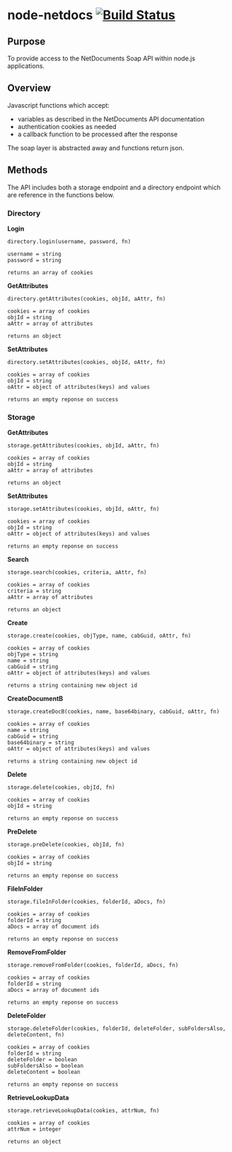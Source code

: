 node-netdocs [![Build Status](https://travis-ci.org/woodedlawn/node-netdocs.png?branch=master)](https://travis-ci.org/woodedlawn/node-netdocs)
============

## Purpose

To provide access to the NetDocuments Soap API within node.js applications.

## Overview

Javascript functions which accept:

* variables as described in the NetDocuments API documentation
* authentication cookies as needed
* a callback function to be processed after the response

The soap layer is abstracted away and functions return json.

## Methods

The API includes both a storage endpoint and a directory endpoint which are reference in the functions below.

### Directory

__Login__

	directory.login(username, password, fn)
	
	username = string
	password = string
	
	returns an array of cookies

__GetAttributes__

	directory.getAttributes(cookies, objId, aAttr, fn)
	
	cookies = array of cookies
	objId = string
	aAttr = array of attributes
	
	returns an object

__SetAttributes__

	directory.setAttributes(cookies, objId, oAttr, fn)
	
	cookies = array of cookies
	objId = string
	oAttr = object of attributes(keys) and values
	
	returns an empty reponse on success

### Storage

__GetAttributes__

	storage.getAttributes(cookies, objId, aAttr, fn)
	
	cookies = array of cookies
	objId = string
	aAttr = array of attributes
	
	returns an object

__SetAttributes__

	storage.setAttributes(cookies, objId, oAttr, fn)
	
	cookies = array of cookies
	objId = string
	oAttr = object of attributes(keys) and values
	
	returns an empty reponse on success

__Search__

	storage.search(cookies, criteria, aAttr, fn)
	
	cookies = array of cookies
	criteria = string
	aAttr = array of attributes
	
	returns an object

__Create__

	storage.create(cookies, objType, name, cabGuid, oAttr, fn)
	
	cookies = array of cookies
	objType = string
	name = string
	cabGuid = string
	oAttr = object of attributes(keys) and values

	returns a string containing new object id
	
__CreateDocumentB__

	storage.createDocB(cookies, name, base64binary, cabGuid, oAttr, fn)
	
	cookies = array of cookies
	name = string
	cabGuid = string
	base64binary = string
	oAttr = object of attributes(keys) and values

	returns a string containing new object id

__Delete__

	storage.delete(cookies, objId, fn)
	
	cookies = array of cookies
	objId = string

	returns an empty reponse on success

__PreDelete__

	storage.preDelete(cookies, objId, fn)
	
	cookies = array of cookies
	objId = string

	returns an empty reponse on success

__FileInFolder__

	storage.fileInFolder(cookies, folderId, aDocs, fn)
	
	cookies = array of cookies
	folderId = string
	aDocs = array of document ids
	
	returns an empty reponse on success

__RemoveFromFolder__

	storage.removeFromFolder(cookies, folderId, aDocs, fn)
	
	cookies = array of cookies
	folderId = string
	aDocs = array of document ids
	
	returns an empty reponse on success

__DeleteFolder__

	storage.deleteFolder(cookies, folderId, deleteFolder, subFoldersAlso, deleteContent, fn)
	
	cookies = array of cookies
	folderId = string
	deleteFolder = boolean
	subFoldersAlso = boolean
	deleteContent = boolean
	
	returns an empty reponse on success
	
__RetrieveLookupData__

	storage.retrieveLookupData(cookies, attrNum, fn)
	
	cookies = array of cookies
	attrNum = integer
	
	returns an object